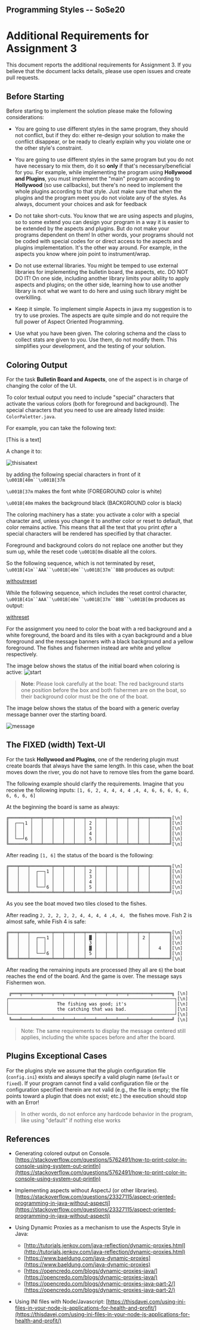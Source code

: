 Programming Styles -- SoSe20
---

# Additional Requirements for Assignment 3
This document reports the additional requirements for Assignment 3. If you believe that the document lacks details, please use open issues and create pull requests.

## Before Starting

Before starting to implement the solution please make the following considerations:

- You are going to use different styles in the same program, they should not conflict, but if they do: either re-design your solution to make the conflict disappear, or be ready to clearly explain why you violate one or the other style's constraint.

- You are going to use different styles in the same program but you do not have necessary to mix them, do it so **only** if that's necessary/beneficial for you. For example, while implementing the program using **Hollywood and Plugins**, you must implement the "main" program according to **Hollywood** (so use callbacks), but there's no need to implement the whole plugins according to that style. Just make sure that when the plugins and the program meet you do not violate any of the styles. As always, document your choices and ask for feedback

- Do not take short-cuts. You know that we are using aspects and plugins, so to some extend you can design your program in a way it is easier to be extended by the aspects and plugins. But do not make your programs dependent on them! In other words, your programs should not be coded with special codes for or direct access to the aspects and plugins implementation. It's the other way around. For example, in the aspects you know where join point to instrument/wrap.

- Do not use external libraries. You might be temped to use external libraries for implementing the bulletin board, the aspects, etc. DO NOT DO IT! On one side, including another library limits your ability to apply aspects and plugins; on the other side, learning how to use another library is not what we want to do here and using such library might be overkilling.

- Keep it simple. To implement simple Aspects in java my suggestion is to try to use proxies. The aspects are quite simple and do not require the full power of Aspect Oriented Programming.

- Use what you have been given. The coloring schema and the class to collect stats are given to you. Use them, do not modify them. This simplifies your development, and the testing of your solution.


## Coloring Output
For the task **Bulletin Board and Aspects**, one of the aspect is in charge of changing the color of the UI.

To color textual output you need to include "special" characters that activate the various colors (both for foreground and background). The special characters that you need to use are already listed inside: `ColorPaletter.java`. 

For example, you can take the following text: 

[This is a text]

A change it to: 

![thisisatext](this_is_a_text_html_output.png "")

by adding the following special characters in front of it `\u001B[40m``\u001B[37m`

`\u001B[37m` makes the font white (FOREGROUND color is white)

`\u001B[40m` makes the background black (BACKGROUND color is black)

The coloring machinery has a state: you activate a color with a special character and, unless you change it to another color or reset to default, that color remains active. This means that all the text that you print *after* a special characters will be rendered has specified by that character. 

Foreground and background colors do not replace one another but they sum up, while the reset code `\u001B[0m` disable all the colors.

So the following sequence, which is not terminated by reset, `\u001B[41m``AAA``\u001B[40m``\u001B[37m``BBB` produces as output:

[withoutreset](colored-message-without-reseting.png "")

While the following sequence, which includes the reset control character, `\u001B[41m``AAA``\u001B[40m``\u001B[37m``BBB``\u001B[0m` produces as output:

[withreset](colored-message-with-reseting.png "")

For the assignment you need to color the boat with a red background and a white foreground, the board and its tiles with a cyan background and a blue foreground and the message banners with a black background and a yellow foreground. The fishes and fishermen instead are white and yellow respectively.

The image below shows the status of the initial board when coloring is active:
![start](colored-start.png "")

> **Note**: Please look carefully at the boat: The red background starts one position before the box and both fishermen are on the boat, so their background color must be the one of the boat.

The image below shows the status of the board with a generic overlay message banner over the starting board.

![message](colored-message.png "")



## The FIXED (width) Text-UI

For the task **Hollywood and Plugins**, one of the rendering plugin must create boards that always have the same length. In this case, when the boat moves down the river, you do not have to remove tiles from the game board.

The following example should clarify the requirements.
Imagine that you receive the following inputs: 
`[1, 6, 2, 4, 4, 4, 4 ,4, 4, 6, 6, 6, 6, 6, 6, 6, 6, 6]`

At the beginning the board is same as always:

```
╔════════╤═══╤═══╤═══╤═══╤═══╤═══╤═══╤═══╤═══╤═══╤═══╤═══════╗[\n]
║  ┌──┐1 │   │   │   │   │   │ 2 │   │   │   │   │   │       ║[\n]
║  │  │  │   │   │   │   │   │ 3 │   │   │   │   │   │       ║[\n]
║  │  │  │   │   │   │   │   │ 4 │   │   │   │   │   │       ║[\n]
║  └──┘6 │   │   │   │   │   │ 5 │   │   │   │   │   │       ║[\n]
╚════════╧═══╧═══╧═══╧═══╧═══╧═══╧═══╧═══╧═══╧═══╧═══╧═══════╝[\n]
```

After reading `[1, 6]` the status of the board is the following:

```
╔═══╤═══╤════════╤═══╤═══╤═══╤═══╤═══╤═══╤═══╤═══╤═══╤═══════╗[\n]
║   │   │  ┌──┐1 │   │   │   │ 2 │   │   │   │   │   │       ║[\n]
║   │   │  │  │  │   │   │   │ 3 │   │   │   │   │   │       ║[\n]
║   │   │  │  │  │   │   │   │ 4 │   │   │   │   │   │       ║[\n]
║   │   │  └──┘6 │   │   │   │ 5 │   │   │   │   │   │       ║[\n]
╚═══╧═══╧════════╧═══╧═══╧═══╧═══╧═══╧═══╧═══╧═══╧═══╧═══════╝[\n]
```

As you see the boat moved two tiles closed to the fishes.

After reading `2, 2, 2, 2, 2, 4, 4, 4, 4 ,4, 4, ` the fishes move. 
Fish 2 is almost safe, while Fish 4 is safe:

```
╔═══╤═══╤════════╤═══╤═══╤═══╤═══╤═══╤═══╤═══╤═══╤═══╤═══════╗[\n]
║   │   │  ┌──┐1 │   │   │   │ ▓ │   │   │   │   │ 2 │       ║[\n]
║   │   │  │  │  │   │   │   │ 3 │   │   │   │   │   │       ║[\n]
║   │   │  │  │  │   │   │   │ ▓ │   │   │   │   │   │   4   ║[\n]
║   │   │  └──┘6 │   │   │   │ 5 │   │   │   │   │   │       ║[\n]
╚═══╧═══╧════════╧═══╧═══╧═══╧═══╧═══╧═══╧═══╧═══╧═══╧═══════╝[\n]
```

After reading the remaining inputs are processed (they all are `6`) the boat reaches the end of the board. And the game is over. The message says Fishermen won.

```
 ╔═══╤═══╤═══╤═══╤═══╤═══╤═══╤═══╤═══╤═══╤═══╤════════╤═══════╗ [\n]
┌──────────────────────────────────────────────────────────────┐[\n]
│                  The fishing was good; it's                  │[\n]
│                  the catching that was bad.                  │[\n]
└──────────────────────────────────────────────────────────────┘[\n]
 ╚═══╧═══╧═══╧═══╧═══╧═══╧═══╧═══╧═══╧═══╧═══╧════════╧═══════╝ [\n]
```

> Note: The same requirements to display the message centered still applies, including the white spaces before and after the board.

## Plugins Exceptional Cases

For the plugins style we assume that the plugin configuration file (`config.ini`) exists and always specify a valid plugin name (`default` or `fixed`). If your program cannot find a valid configuration file or the configuration specified therein are not valid (e.g., the file is empty; the file points toward a plugin that does not exist; etc.) the execution should stop with an Error!

> In other words, do not enforce any hardcode behavior in the program, like using "default" if nothing else works

## References

* Generating colored output on Console. [https://stackoverflow.com/questions/5762491/how-to-print-color-in-console-using-system-out-println](https://stackoverflow.com/questions/5762491/how-to-print-color-in-console-using-system-out-println)

* Implementing aspects without AspectJ (or other libraries). [https://stackoverflow.com/questions/23327115/aspect-oriented-programming-in-java-without-aspectj](https://stackoverflow.com/questions/23327115/aspect-oriented-programming-in-java-without-aspectj)

* Using Dynamic Proxies as a mechanism to use the Aspects Style in Java:
    * [http://tutorials.jenkov.com/java-reflection/dynamic-proxies.html](http://tutorials.jenkov.com/java-reflection/dynamic-proxies.html)
    * [https://www.baeldung.com/java-dynamic-proxies](https://www.baeldung.com/java-dynamic-proxies)
    * [https://opencredo.com/blogs/dynamic-proxies-java/](https://opencredo.com/blogs/dynamic-proxies-java/)
    * [https://opencredo.com/blogs/dynamic-proxies-java-part-2/](https://opencredo.com/blogs/dynamic-proxies-java-part-2/)

* Using INI files with Node/Javascript: [https://thisdavej.com/using-ini-files-in-your-node-js-applications-for-health-and-profit/](https://thisdavej.com/using-ini-files-in-your-node-js-applications-for-health-and-profit/)
